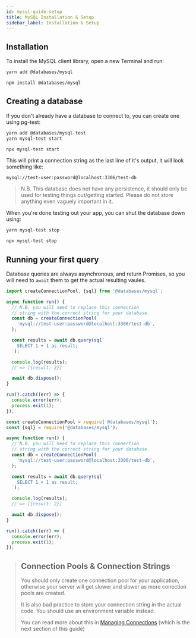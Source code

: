 ```yaml
---
id: mysql-guide-setup
title: MySQL Installation & Setup
sidebar_label: Installation & Setup
---
```


## Installation

To install the MySQL client library, open a new Terminal and run:

```sh
yarn add @databases/mysql
```

```sh
npm install @databases/mysql
```

## Creating a database

If you don't already have a database to connect to, you can create one using pg-test:

```sh
yarn add @databases/mysql-test
yarn mysql-test start
```

```sh
npx mysql-test start
```

This will print a connection string as the last line of it's output, it will look something like:

```
mysql://test-user:password@localhost:3306/test-db
```

> N.B. This database does not have any persistence, it should only be used for testing things out/getting started. Please do not store anything even vaguely important in it.

When you're done testing out your app, you can shut the database down using:

```sh
yarn mysql-test stop
```

```sh
npx mysql-test stop
```

## Running your first query

Database queries are always asynchronous, and return Promises, so you will need to `await` them to get the actual resulting vaules.

```typescript
import createConnectionPool, {sql} from '@databases/mysql';

async function run() {
  // N.B. you will need to replace this connection
  // string with the correct string for your database.
  const db = createConnectionPool(
    'mysql://test-user:password@localhost:3306/test-db',
  );

  const results = await db.query(sql`
    SELECT 1 + 1 as result;
  `);

  console.log(results);
  // => [{result: 2}]

  await db.dispose();
}

run().catch((err) => {
  console.error(err);
  process.exit(1);
});
```

```javascript
const createConnectionPool = require('@databases/mysql');
const {sql} = require('@databases/mysql');

async function run() {
  // N.B. you will need to replace this connection
  // string with the correct string for your database.
  const db = createConnectionPool(
    'mysql://test-user:password@localhost:3306/test-db',
  );

  const results = await db.query(sql`
    SELECT 1 + 1 as result;
  `);

  console.log(results);
  // => [{result: 2}]

  await db.dispose();
}

run().catch((err) => {
  console.error(err);
  process.exit(1);
});
```

> ## Connection Pools & Connection Strings
>
> You should only create one connection pool for your application, otherwise your server will get slower and
> slower as more conection pools are created.
>
> It is also bad practice to store your connection string in the actual code. You should use an environment
> variable instead.
>
> You can read more about this in [Managing Connections](mysql-guide-connections.md) (which is the next section of this guide)
